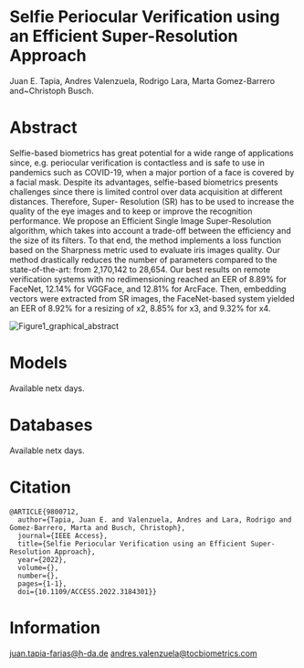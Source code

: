 # Selfie Periocular Verification using an Efficient Super-Resolution Approach

Juan E. Tapia, Andres Valenzuela, Rodrigo Lara, Marta Gomez-Barrero and~Christoph Busch.

# Abstract
Selfie-based biometrics has great potential for a wide range of applications since, e.g.
periocular verification is contactless and is safe to use in pandemics such as COVID-19, when a major
portion of a face is covered by a facial mask. Despite its advantages, selfie-based biometrics presents
challenges since there is limited control over data acquisition at different distances. Therefore, Super-
Resolution (SR) has to be used to increase the quality of the eye images and to keep or improve the
recognition performance. We propose an Efficient Single Image Super-Resolution algorithm, which takes
into account a trade-off between the efficiency and the size of its filters. To that end, the method implements
a loss function based on the Sharpness metric used to evaluate iris images quality. Our method drastically
reduces the number of parameters compared to the state-of-the-art: from 2,170,142 to 28,654. Our best
results on remote verification systems with no redimensioning reached an EER of 8.89% for FaceNet,
12.14% for VGGFace, and 12.81% for ArcFace. Then, embedding vectors were extracted from SR images,
the FaceNet-based system yielded an EER of 8.92% for a resizing of x2, 8.85% for x3, and 9.32% for x4.

![Figure1_graphical_abstract](https://user-images.githubusercontent.com/45126159/173895776-e3033d81-ee3f-4e61-8bff-620f7f07a8c7.png)


# Models

Available netx days.

# Databases

Available netx days.

# Citation 
```
@ARTICLE{9800712,
  author={Tapia, Juan E. and Valenzuela, Andres and Lara, Rodrigo and Gomez-Barrero, Marta and Busch, Christoph},
  journal={IEEE Access}, 
  title={Selfie Periocular Verification using an Efficient Super-Resolution Approach}, 
  year={2022},
  volume={},
  number={},
  pages={1-1},
  doi={10.1109/ACCESS.2022.3184301}}
```

# Information
juan.tapia-farias@h-da.de
andres.valenzuela@tocbiometrics.com
